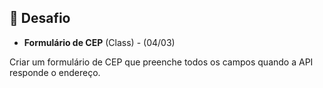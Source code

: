 ## 🤯 Desafio

- **Formulário de CEP** (Class) - (04/03)

Criar um formulário de CEP que preenche todos os campos quando a API responde o endereço.
